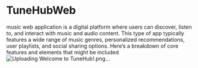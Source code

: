 # TuneHubWeb
 music web application is a digital platform where users can discover, listen to, and interact with music and audio content. This type of app typically features a wide range of music genres, personalized recommendations, user playlists, and social sharing options. Here’s a breakdown of core features and elements that might be included
![Uploading Welcome to TuneHub!.png…]()
